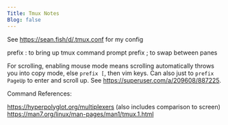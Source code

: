 ```yaml
---
Title: Tmux Notes
Blog: false
---
```


See <https://sean.fish/d/.tmux.conf> for my config

prefix : to bring up tmux command prompt
prefix ; to swap between panes

For scrolling, enabling mouse mode means scrolling automatically throws you into copy mode, else `prefix [`, then vim keys. Can also just to `prefix PageUp` to enter and scroll up. See <https://superuser.com/a/209608/887225>.

Command References:

<https://hyperpolyglot.org/multiplexers> (also includes comparison to screen)
<https://man7.org/linux/man-pages/man1/tmux.1.html>
